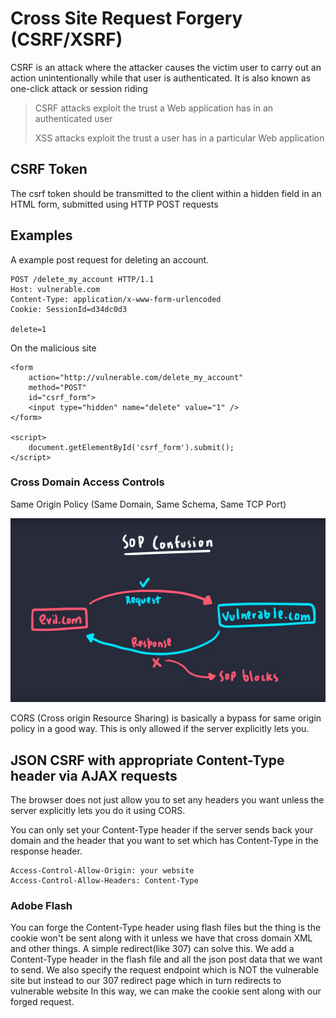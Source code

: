 # Cross Site Request Forgery (CSRF/XSRF)

CSRF is an attack where the attacker causes the victim user to carry out an action unintentionally while that user is authenticated.
It is also known as one-click attack or session riding


> CSRF attacks exploit the trust a Web application has in an authenticated user
>
> XSS attacks exploit the trust a user has in a particular Web application


## CSRF Token

The csrf token should be transmitted to the client within a hidden field in an HTML form, submitted using HTTP POST requests

## Examples

A example post request for deleting an account.
```
POST /delete_my_account HTTP/1.1
Host: vulnerable.com
Content-Type: application/x-www-form-urlencoded
Cookie: SessionId=d34dc0d3

delete=1
```

On the malicious site
```
<form
	action="http://vulnerable.com/delete_my_account"
	method="POST"
	id="csrf_form">
	<input type="hidden" name="delete" value="1" />
</form>

<script>
	document.getElementById('csrf_form').submit();
</script>
```




### Cross Domain Access Controls

Same Origin Policy (Same Domain, Same Schema, Same TCP Port)

![url](https://github.com/fy0d-0r/bug_bounty_notes/blob/main/images/sop.png)


CORS (Cross origin Resource Sharing) is basically a bypass for same origin policy in a good way.
This is only allowed if the server explicitly lets you.

## JSON CSRF with appropriate Content-Type header via AJAX requests

The browser does not just allow you to set any headers you want unless
the server explicitly lets you do it using CORS.

You can only set your Content-Type header if the server sends back 
your domain and the header that you want to set which has Content-Type
in the response header.
```
Access-Control-Allow-Origin: your website
Access-Control-Allow-Headers: Content-Type
```

### Adobe Flash
You can forge the Content-Type header using flash files but the thing is
the cookie won't be sent along with it unless we have that cross domain XML
and other things.
A simple redirect(like 307) can solve this.
We add a Content-Type header in the flash file and 
all the json post data that we want to send.
We also specify the request endpoint which is NOT the vulnerable site
but instead to our 307 redirect page which in turn redirects to vulnerable website
In this way, we can make the cookie sent along with our forged request.

